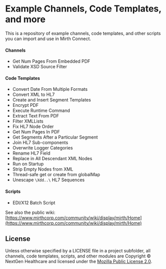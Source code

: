 # Example Channels, Code Templates, and more
This is a repository of example channels, code templates, and other scripts you can import and use in Mirth Connect.

#### Channels
 - Get Num Pages From Embedded PDF
 - Validate XSD Source Filter
 
#### Code Templates
 - Convert Date From Multiple Formats
 - Convert XML to HL7
 - Create and Insert Segment Templates
 - Encrypt PDF
 - Execute Runtime Command
 - Extract Text From PDF
 - Filter XMLLists
 - Fix HL7 Node Order
 - Get Num Pages In PDF
 - Get Segments After a Particular Segment
 - Join HL7 Sub-components
 - Overwrite Logger Categories
 - Rename HL7 Field
 - Replace in All Descendant XML Nodes
 - Run on Startup
 - Strip Empty Nodes from XML
 - Thread-safe get or create from globalMap
 - Unescape `\Xdd..\` HL7 Sequences

#### Scripts
 - EDI/X12 Batch Script
 
See also the public wiki: [https://www.mirthcorp.com/community/wiki/display/mirth/Home](https://www.mirthcorp.com/community/wiki/display/mirth/Home)

## License

Unless otherwise specified by a LICENSE file in a project subfolder, all channels, code templates, scripts, and other modules are Copyright © NextGen Healthcare and licensed under the [Mozilla Public License 2.0](https://www.mozilla.org/en-US/MPL/2.0/).
